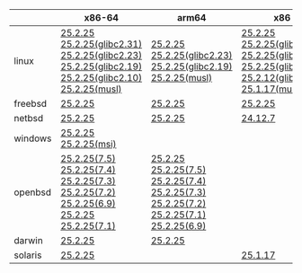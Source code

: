 ||x86-64|arm64|x86|ppc64le|armv7|armel|
| --- | --- | --- | --- | --- | --- | --- |
|linux|[25.2.25](https://github.com/roswell/sbcl_head/releases/download/25.2.25/sbcl-25.2.25-x86-64-linux-binary.tar.bz2)<br />[25.2.25(glibc2.31)](https://github.com/roswell/sbcl_head/releases/download/25.2.25/sbcl-25.2.25-x86-64-linux-glibc2.31-binary.tar.bz2)<br />[25.2.25(glibc2.23)](https://github.com/roswell/sbcl_head/releases/download/25.2.25/sbcl-25.2.25-x86-64-linux-glibc2.23-binary.tar.bz2)<br />[25.2.25(glibc2.19)](https://github.com/roswell/sbcl_head/releases/download/25.2.25/sbcl-25.2.25-x86-64-linux-glibc2.19-binary.tar.bz2)<br />[25.2.25(glibc2.10)](https://github.com/roswell/sbcl_head/releases/download/25.2.25/sbcl-25.2.25-x86-64-linux-glibc2.10-binary.tar.bz2)<br />[25.2.25(musl)](https://github.com/roswell/sbcl_head/releases/download/25.2.25/sbcl-25.2.25-x86-64-linux-musl-binary.tar.bz2)<br />|[25.2.25](https://github.com/roswell/sbcl_head/releases/download/25.2.25/sbcl-25.2.25-arm64-linux-binary.tar.bz2)<br />[25.2.25(glibc2.23)](https://github.com/roswell/sbcl_head/releases/download/25.2.25/sbcl-25.2.25-arm64-linux-glibc2.23-binary.tar.bz2)<br />[25.2.25(glibc2.19)](https://github.com/roswell/sbcl_head/releases/download/25.2.25/sbcl-25.2.25-arm64-linux-glibc2.19-binary.tar.bz2)<br />[25.2.25(musl)](https://github.com/roswell/sbcl_head/releases/download/25.2.25/sbcl-25.2.25-arm64-linux-musl-binary.tar.bz2)<br />|[25.2.25](https://github.com/roswell/sbcl_head/releases/download/25.2.25/sbcl-25.2.25-x86-linux-binary.tar.bz2)<br />[25.2.25(glibc2.31)](https://github.com/roswell/sbcl_head/releases/download/25.2.25/sbcl-25.2.25-x86-linux-glibc2.31-binary.tar.bz2)<br />[25.2.25(glibc2.23)](https://github.com/roswell/sbcl_head/releases/download/25.2.25/sbcl-25.2.25-x86-linux-glibc2.23-binary.tar.bz2)<br />[25.2.25(glibc2.19)](https://github.com/roswell/sbcl_head/releases/download/25.2.25/sbcl-25.2.25-x86-linux-glibc2.19-binary.tar.bz2)<br />[25.2.12(glibc2.10)](https://github.com/roswell/sbcl_head/releases/download/25.2.12/sbcl-25.2.12-x86-linux-glibc2.10-binary.tar.bz2)<br />[25.1.17(musl)](https://github.com/roswell/sbcl_head/releases/download/25.1.17/sbcl-25.1.17-x86-linux-musl-binary.tar.bz2)<br />|[25.2.25](https://github.com/roswell/sbcl_head/releases/download/25.2.25/sbcl-25.2.25-ppc64le-linux-binary.tar.bz2)<br />[25.2.25(glibc2.23)](https://github.com/roswell/sbcl_head/releases/download/25.2.25/sbcl-25.2.25-ppc64le-linux-glibc2.23-binary.tar.bz2)<br />[25.2.25(glibc2.19)](https://github.com/roswell/sbcl_head/releases/download/25.2.25/sbcl-25.2.25-ppc64le-linux-glibc2.19-binary.tar.bz2)<br />|[25.2.25](https://github.com/roswell/sbcl_head/releases/download/25.2.25/sbcl-25.2.25-armv7-linux-binary.tar.bz2)<br />|[25.1.17](https://github.com/roswell/sbcl_head/releases/download/25.1.17/sbcl-25.1.17-armel-linux-binary.tar.bz2)<br />|
|freebsd|[25.2.25](https://github.com/roswell/sbcl_head/releases/download/25.2.25/sbcl-25.2.25-x86-64-freebsd-binary.tar.bz2)<br />|[25.2.25](https://github.com/roswell/sbcl_head/releases/download/25.2.25/sbcl-25.2.25-arm64-freebsd-binary.tar.bz2)<br />|[25.2.25](https://github.com/roswell/sbcl_head/releases/download/25.2.25/sbcl-25.2.25-x86-freebsd-binary.tar.bz2)<br />||||
|netbsd|[25.2.25](https://github.com/roswell/sbcl_head/releases/download/25.2.25/sbcl-25.2.25-x86-64-netbsd-binary.tar.bz2)<br />|[25.2.25](https://github.com/roswell/sbcl_head/releases/download/25.2.25/sbcl-25.2.25-arm64-netbsd-binary.tar.bz2)<br />|[24.12.7](https://github.com/roswell/sbcl_head/releases/download/24.12.7/sbcl-24.12.7-x86-netbsd-binary.tar.bz2)<br />||||
|windows|[25.2.25](https://github.com/roswell/sbcl_head/releases/download/25.2.25/sbcl-25.2.25-x86-64-windows-binary.tar.bz2)<br />[25.2.25(msi)](https://github.com/roswell/sbcl_head/releases/download/25.2.25/sbcl-25.2.25-x86-64-windows-binary.msi)<br />||||||
|openbsd|[25.2.25(7.5)](https://github.com/roswell/sbcl_head/releases/download/25.2.25/sbcl-25.2.25-x86-64-openbsd-7.5-binary.tar.bz2)<br />[25.2.25(7.4)](https://github.com/roswell/sbcl_head/releases/download/25.2.25/sbcl-25.2.25-x86-64-openbsd-7.4-binary.tar.bz2)<br />[25.2.25(7.3)](https://github.com/roswell/sbcl_head/releases/download/25.2.25/sbcl-25.2.25-x86-64-openbsd-7.3-binary.tar.bz2)<br />[25.2.25(7.2)](https://github.com/roswell/sbcl_head/releases/download/25.2.25/sbcl-25.2.25-x86-64-openbsd-7.2-binary.tar.bz2)<br />[25.2.25(6.9)](https://github.com/roswell/sbcl_head/releases/download/25.2.25/sbcl-25.2.25-x86-64-openbsd-6.9-binary.tar.bz2)<br />[25.2.25](https://github.com/roswell/sbcl_head/releases/download/25.2.25/sbcl-25.2.25-x86-64-openbsd-binary.tar.bz2)<br />[25.2.25(7.1)](https://github.com/roswell/sbcl_head/releases/download/25.2.25/sbcl-25.2.25-x86-64-openbsd-7.1-binary.tar.bz2)<br />|[25.2.25](https://github.com/roswell/sbcl_head/releases/download/25.2.25/sbcl-25.2.25-arm64-openbsd-binary.tar.bz2)<br />[25.2.25(7.5)](https://github.com/roswell/sbcl_head/releases/download/25.2.25/sbcl-25.2.25-arm64-openbsd-7.5-binary.tar.bz2)<br />[25.2.25(7.4)](https://github.com/roswell/sbcl_head/releases/download/25.2.25/sbcl-25.2.25-arm64-openbsd-7.4-binary.tar.bz2)<br />[25.2.25(7.3)](https://github.com/roswell/sbcl_head/releases/download/25.2.25/sbcl-25.2.25-arm64-openbsd-7.3-binary.tar.bz2)<br />[25.2.25(7.2)](https://github.com/roswell/sbcl_head/releases/download/25.2.25/sbcl-25.2.25-arm64-openbsd-7.2-binary.tar.bz2)<br />[25.2.25(7.1)](https://github.com/roswell/sbcl_head/releases/download/25.2.25/sbcl-25.2.25-arm64-openbsd-7.1-binary.tar.bz2)<br />[25.2.25(6.9)](https://github.com/roswell/sbcl_head/releases/download/25.2.25/sbcl-25.2.25-arm64-openbsd-6.9-binary.tar.bz2)<br />|||||
|darwin|[25.2.25](https://github.com/roswell/sbcl_head/releases/download/25.2.25/sbcl-25.2.25-x86-64-darwin-binary.tar.bz2)<br />|[25.2.25](https://github.com/roswell/sbcl_head/releases/download/25.2.25/sbcl-25.2.25-arm64-darwin-binary.tar.bz2)<br />|||||
|solaris|[25.2.25](https://github.com/roswell/sbcl_head/releases/download/25.2.25/sbcl-25.2.25-x86-64-solaris-binary.tar.bz2)<br />||[25.1.17](https://github.com/roswell/sbcl_head/releases/download/25.1.17/sbcl-25.1.17-x86-solaris-binary.tar.bz2)<br />||||
